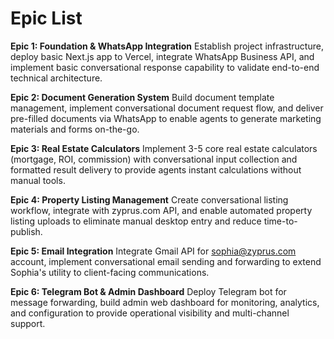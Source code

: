 # Epic List

**Epic 1: Foundation & WhatsApp Integration**
Establish project infrastructure, deploy basic Next.js app to Vercel, integrate WhatsApp Business API, and implement basic conversational response capability to validate end-to-end technical architecture.

**Epic 2: Document Generation System**
Build document template management, implement conversational document request flow, and deliver pre-filled documents via WhatsApp to enable agents to generate marketing materials and forms on-the-go.

**Epic 3: Real Estate Calculators**
Implement 3-5 core real estate calculators (mortgage, ROI, commission) with conversational input collection and formatted result delivery to provide agents instant calculations without manual tools.

**Epic 4: Property Listing Management**
Create conversational listing workflow, integrate with zyprus.com API, and enable automated property listing uploads to eliminate manual desktop entry and reduce time-to-publish.

**Epic 5: Email Integration**
Integrate Gmail API for sophia@zyprus.com account, implement conversational email sending and forwarding to extend Sophia's utility to client-facing communications.

**Epic 6: Telegram Bot & Admin Dashboard**
Deploy Telegram bot for message forwarding, build admin web dashboard for monitoring, analytics, and configuration to provide operational visibility and multi-channel support.
